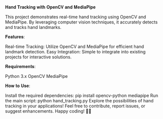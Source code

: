 𝐇𝐚𝐧𝐝 𝐓𝐫𝐚𝐜𝐤𝐢𝐧𝐠 𝐰𝐢𝐭𝐡 𝐎𝐩𝐞𝐧𝐂𝐕 𝐚𝐧𝐝 𝐌𝐞𝐝𝐢𝐚𝐏𝐢𝐩𝐞

This project demonstrates real-time hand tracking using OpenCV and MediaPipe. By leveraging computer vision techniques, it accurately detects and tracks hand landmarks.

𝐅𝐞𝐚𝐭𝐮𝐫𝐞𝐬:

Real-time Tracking: Utilize OpenCV and MediaPipe for efficient hand landmark detection.
Easy Integration: Simple to integrate into existing projects for interactive solutions.

𝐑𝐞𝐪𝐮𝐢𝐫𝐞𝐦𝐞𝐧𝐭𝐬:

Python 3.x
OpenCV
MediaPipe

𝐇𝐨𝐰 𝐭𝐨 𝐔𝐬𝐞:

Install the required dependencies: pip install opencv-python mediapipe
Run the main script: python hand_tracking.py
Explore the possibilities of hand tracking in your applications!
Feel free to contribute, report issues, or suggest enhancements. Happy coding! 🤖👐
